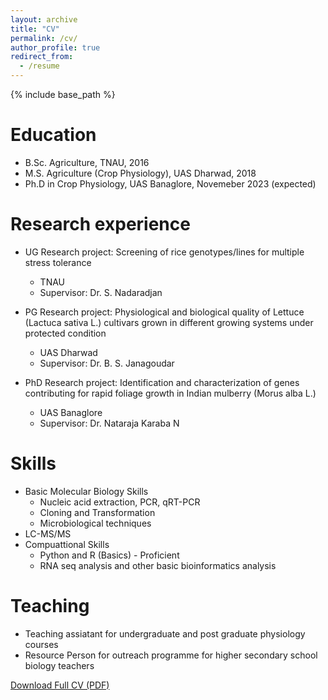 ```yaml
---
layout: archive
title: "CV"
permalink: /cv/
author_profile: true
redirect_from:
  - /resume
---
```


{% include base_path %}

Education
======
* B.Sc. Agriculture, TNAU, 2016
* M.S. Agriculture (Crop Physiology), UAS Dharwad, 2018
* Ph.D in Crop Physiology, UAS Banaglore, Novemeber 2023 (expected)

Research experience
======
* UG Research project: Screening of rice genotypes/lines for multiple stress
tolerance
  * TNAU
  * Supervisor: Dr. S. Nadaradjan

* PG Research project:  Physiological and biological quality of Lettuce (Lactuca sativa
L.) cultivars grown in different growing systems under protected condition
  * UAS Dharwad
  * Supervisor: Dr. B. S. Janagoudar

* PhD Research project:  Identification and characterization of genes contributing for
rapid foliage growth in Indian mulberry (Morus alba L.)
  * UAS Banaglore
  * Supervisor: Dr. Nataraja Karaba N
  
Skills
======
* Basic Molecular Biology Skills
  * Nucleic acid extraction, PCR, qRT-PCR
  * Cloning and Transformation
  * Microbiological techniques
* LC-MS/MS
* Compuattional Skills
  * Python and R (Basics) - Proficient
  * RNA seq analysis and other basic
bioinformatics analysis
  
Teaching
======
* Teaching assiatant for undergraduate and post graduate physiology courses
* Resource Person for outreach programme for higher secondary school biology teachers

[Download Full CV (PDF)](files/Cv_tinu.pdf)
